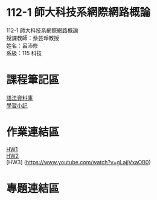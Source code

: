 # 112-1 師大科技系網際網路概論  
112-1 師大科技系網際網路概論  
授課教師：蔡芸琤教授  
姓名：呂沛修  
系級：115 科技  
# 課程筆記區  
[語法資料庫](https://www.w3schools.com/html/html_elements.asp)  
[學習小記](https://docs.google.com/document/d/1xpATTT-CX11CyOIlRsAxHfVrZYkgcenpQyNx5GYPJ-I/edit)
# 作業連結區
[HW1](https://peihsiulu.github.io/HW1/)  
[HW2](https://www.youtube.com/watch?v=2WbSfjxPQxo)  
[HW3] (https://www.youtube.com/watch?v=gLajjVxaOB0)

# 專題連結區 



